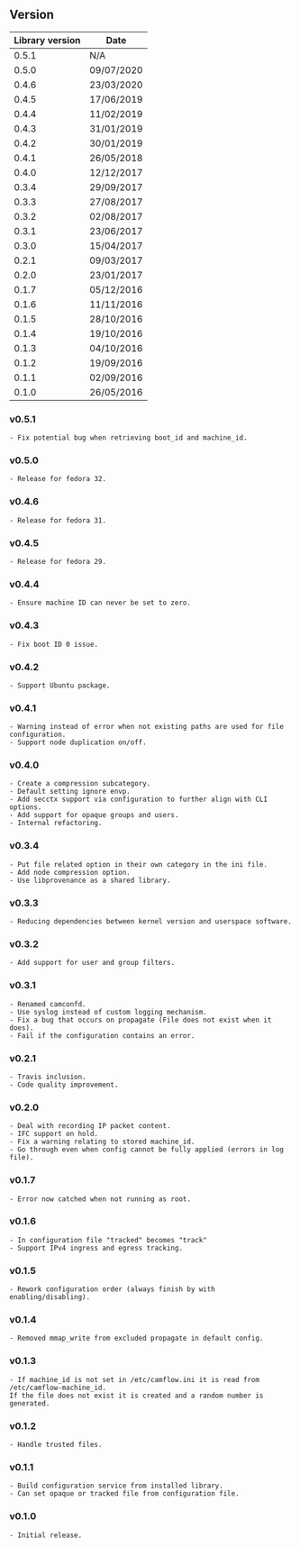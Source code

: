 ## Version

| Library version | Date       |
| --------------- | ---------- |
| 0.5.1           | N/A        |
| 0.5.0           | 09/07/2020 |
| 0.4.6           | 23/03/2020 |
| 0.4.5           | 17/06/2019 |
| 0.4.4           | 11/02/2019 |
| 0.4.3           | 31/01/2019 |
| 0.4.2           | 30/01/2019 |
| 0.4.1           | 26/05/2018 |
| 0.4.0           | 12/12/2017 |
| 0.3.4           | 29/09/2017 |
| 0.3.3           | 27/08/2017 |
| 0.3.2           | 02/08/2017 |
| 0.3.1           | 23/06/2017 |
| 0.3.0           | 15/04/2017 |
| 0.2.1           | 09/03/2017 |
| 0.2.0           | 23/01/2017 |
| 0.1.7           | 05/12/2016 |
| 0.1.6           | 11/11/2016 |
| 0.1.5           | 28/10/2016 |
| 0.1.4           | 19/10/2016 |
| 0.1.3           | 04/10/2016 |
| 0.1.2           | 19/09/2016 |
| 0.1.1           | 02/09/2016 |
| 0.1.0           | 26/05/2016 |

### v0.5.1
```
- Fix potential bug when retrieving boot_id and machine_id.
```

### v0.5.0
```
- Release for fedora 32.
```

### v0.4.6
```
- Release for fedora 31.
```

### v0.4.5
```
- Release for fedora 29.
```

### v0.4.4
```
- Ensure machine ID can never be set to zero.
```

### v0.4.3
```
- Fix boot ID 0 issue.
```

### v0.4.2
```
- Support Ubuntu package.
```

### v0.4.1
```
- Warning instead of error when not existing paths are used for file configuration.
- Support node duplication on/off.
```

### v0.4.0
```
- Create a compression subcategory.
- Default setting ignore envp.
- Add secctx support via configuration to further align with CLI options.
- Add support for opaque groups and users.
- Internal refactoring.
```

### v0.3.4
```
- Put file related option in their own category in the ini file.
- Add node compression option.
- Use libprovenance as a shared library.
```

### v0.3.3
```
- Reducing dependencies between kernel version and userspace software.
```

### v0.3.2
```
- Add support for user and group filters.
```

### v0.3.1
```
- Renamed camconfd.
- Use syslog instead of custom logging mechanism.
- Fix a bug that occurs on propagate (File does not exist when it does).
- Fail if the configuration contains an error.
```

### v0.2.1
```
- Travis inclusion.
- Code quality improvement.
```

### v0.2.0
```
- Deal with recording IP packet content.
- IFC support on hold.
- Fix a warning relating to stored machine_id.
- Go through even when config cannot be fully applied (errors in log file).
```

### v0.1.7
```
- Error now catched when not running as root.
```

### v0.1.6
```
- In configuration file "tracked" becomes "track"
- Support IPv4 ingress and egress tracking.
```

### v0.1.5
```
- Rework configuration order (always finish by with enabling/disabling).
```

### v0.1.4
```
- Removed mmap_write from excluded propagate in default config.
```

### v0.1.3
```
- If machine_id is not set in /etc/camflow.ini it is read from /etc/camflow-machine_id.
If the file does not exist it is created and a random number is generated.
```

### v0.1.2
```
- Handle trusted files.
```

### v0.1.1
```
- Build configuration service from installed library.
- Can set opaque or tracked file from configuration file.
```


### v0.1.0
```
- Initial release.
```
